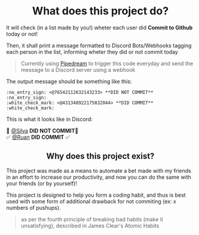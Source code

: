 # <center>What does this project do?</center>

It will check (in a list made by you!) wheter each user did <b> Commit to Github</b> today or not!

Then, it shall print a message formatted to Discord Bots/Webhooks tagging each person in the list, informing wheter they did or not commit today

>Currently using [Pipedream](https://pipedream.com) to trigger this code everyday and send the message to a Discord server using a webhook

The output message should be something like this:

```
:no_entry_sign: <@76542112632143233> **DID NOT COMMIT** :no_entry_sign:
:white_check_mark: <@431348922175832044> **DID COMMIT** :white_check_mark:
```

This is what it looks like in Discord:


🚫 [@Silva]() **DID NOT COMMIT**🚫  
✅ [@Ruan]() **DID COMMIT**    ✅


## <center>Why does this project exist?</center>

This project was made as a means to automate a bet made with my friends in an effort to increase our productivity, and now you can do the same with your friends (or by yourself)!

This project is designed to help you form a coding habit, and thus is best used with some form of additional drawback for not commiting (ex: x numbers of pushups).
> as per the fourth principle of breaking bad habits (make it unsatisfying), described in James Clear's Atomic Habits
